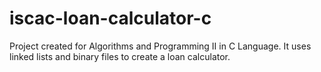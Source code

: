 # iscac-loan-calculator-c
Project created for Algorithms and Programming II in C Language.  It uses linked lists and binary files to create a loan calculator.
